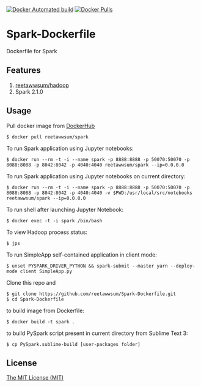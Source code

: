 [![Docker Automated build](https://img.shields.io/docker/automated/reetawwsum/spark.svg)](https://hub.docker.com/r/reetawwsum/spark)
[![Docker Pulls](https://img.shields.io/docker/pulls/reetawwsum/spark.svg)](https://hub.docker.com/r/reetawwsum/spark)

# Spark-Dockerfile
Dockerfile for Spark

## Features

1. [reetawwsum/hadoop](https://hub.docker.com/r/reetawwsum/hadoop)
2. Spark 2.1.0

## Usage

Pull docker image from [DockerHub](https://hub.docker.com/r/reetawwsum/spark)

	$ docker pull reetawwsum/spark

To run Spark application using Jupyter notebooks:

	$ docker run --rm -t -i --name spark -p 8888:8888 -p 50070:50070 -p 8088:8088 -p 8042:8042 -p 4040:4040 reetawwsum/spark --ip=0.0.0.0

To run Spark application using Jupyter notebooks on current directory:

	$ docker run --rm -t -i --name spark -p 8888:8888 -p 50070:50070 -p 8088:8088 -p 8042:8042 -p 4040:4040 -v $PWD:/usr/local/src/notebooks reetawwsum/spark --ip=0.0.0.0

To run shell after launching Jupyter Notebook:

	$ docker exec -t -i spark /bin/bash

To view Hadoop process status:

	$ jps

To run SimpleApp self-contained application in client mode:

	$ unset PYSPARK_DRIVER_PYTHON && spark-submit --master yarn --deploy-mode client SimpleApp.py

Clone this repo and

	$ git clone https://github.com/reetawwsum/Spark-Dockerfile.git
	$ cd Spark-Dockerfile

to build image from Dockerfile:

	$ docker build -t spark .

to build PySpark script present in current directory from Sublime Text 3:

	$ cp PySpark.sublime-build [user-packages folder]

## License
[The MIT License (MIT)](LICENSE)
